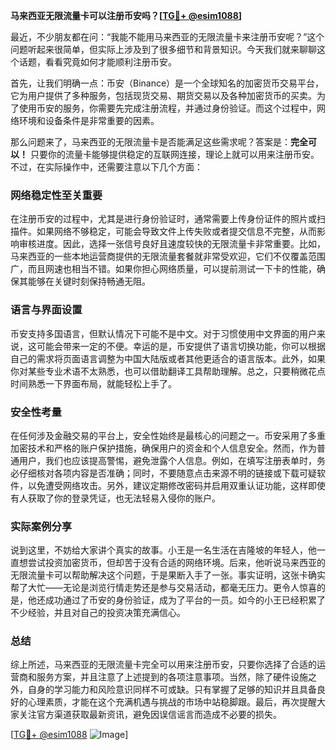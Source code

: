 **马来西亚无限流量卡可以注册币安吗？[[TG💪+ @esim1088](https://t.me/s/esim1088)]**

最近，不少朋友都在问：“我能不能用马来西亚的无限流量卡来注册币安呢？”这个问题听起来很简单，但实际上涉及到了很多细节和背景知识。今天我们就来聊聊这个话题，看看究竟如何才能顺利注册币安。

首先，让我们明确一点：币安（Binance）是一个全球知名的加密货币交易平台，它为用户提供了多种服务，包括现货交易、期货交易以及各种加密货币的买卖。为了使用币安的服务，你需要先完成注册流程，并通过身份验证。而这个过程中，网络环境和设备条件是非常重要的因素。

那么问题来了，马来西亚的无限流量卡是否能满足这些需求呢？答案是：**完全可以！** 只要你的流量卡能够提供稳定的互联网连接，理论上就可以用来注册币安。不过，在实际操作中，还需要注意以下几个方面：

### 网络稳定性至关重要

在注册币安的过程中，尤其是进行身份验证时，通常需要上传身份证件的照片或扫描件。如果网络不够稳定，可能会导致文件上传失败或者提交信息不完整，从而影响审核进度。因此，选择一张信号良好且速度较快的无限流量卡非常重要。比如，马来西亚的一些本地运营商提供的无限流量套餐就非常受欢迎，它们不仅覆盖范围广，而且网速也相当不错。如果你担心网络质量，可以提前测试一下卡的性能，确保其能够在关键时刻保持畅通无阻。

### 语言与界面设置

币安支持多国语言，但默认情况下可能不是中文。对于习惯使用中文界面的用户来说，这可能会带来一定的不便。幸运的是，币安提供了语言切换功能，你可以根据自己的需求将页面语言调整为中国大陆版或者其他更适合的语言版本。此外，如果你对某些专业术语不太熟悉，也可以借助翻译工具帮助理解。总之，只要稍微花点时间熟悉一下界面布局，就能轻松上手了。

### 安全性考量

在任何涉及金融交易的平台上，安全性始终是最核心的问题之一。币安采用了多重加密技术和严格的账户保护措施，确保用户的资金和个人信息安全。然而，作为普通用户，我们也应该提高警惕，避免泄露个人信息。例如，在填写注册表单时，务必仔细核对各项内容是否准确；同时，不要随意点击来源不明的链接或下载可疑软件，以免遭受网络攻击。另外，建议定期修改密码并启用双重认证功能，这样即使有人获取了你的登录凭证，也无法轻易入侵你的账户。

### 实际案例分享

说到这里，不妨给大家讲个真实的故事。小王是一名生活在吉隆坡的年轻人，他一直想尝试投资加密货币，但却苦于没有合适的网络环境。后来，他听说马来西亚的无限流量卡可以帮助解决这个问题，于是果断入手了一张。事实证明，这张卡确实帮了大忙——无论是浏览行情走势还是参与交易活动，都毫无压力。更令人惊喜的是，他还成功通过了币安的身份验证，成为了平台的一员。如今的小王已经积累了不少经验，并且对自己的投资决策充满信心。

### 总结

综上所述，马来西亚的无限流量卡完全可以用来注册币安，只要你选择了合适的运营商和服务方案，并且注意了上述提到的各项注意事项。当然，除了硬件设施之外，自身的学习能力和风险意识同样不可或缺。只有掌握了足够的知识并且具备良好的心理素质，才能在这个充满机遇与挑战的市场中站稳脚跟。最后，再次提醒大家关注官方渠道获取最新资讯，避免因误信谣言而造成不必要的损失。

[[TG💪+ @esim1088](https://t.me/s/esim1088) ![Image](https://i.postimg.cc/4NQfJmqS/Snipaste-2025-05-13-00-14-12.png)]